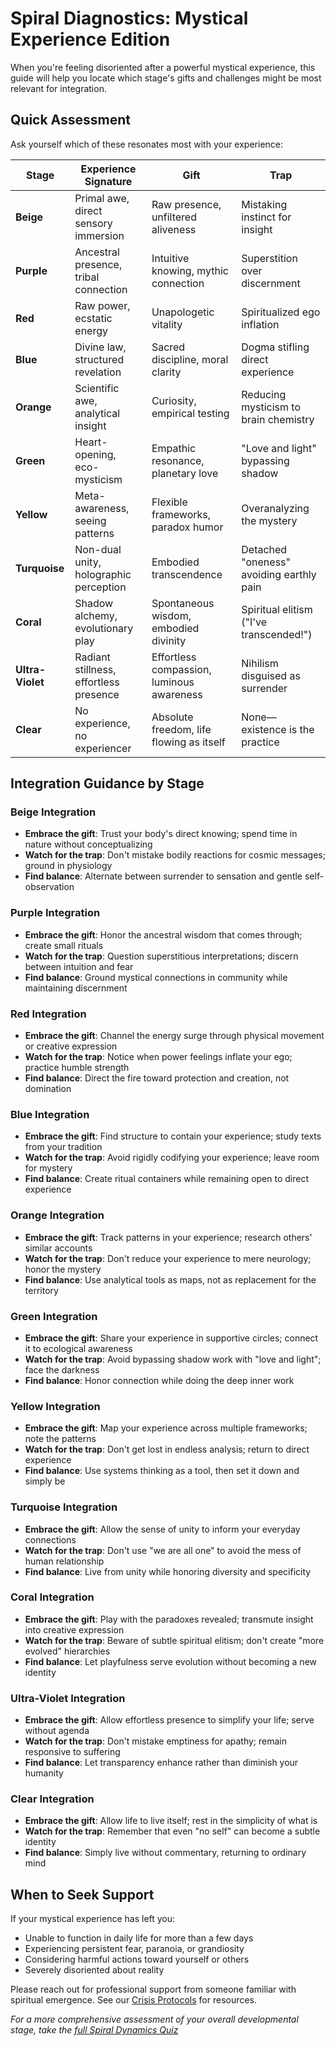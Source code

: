# Spiral Diagnostics: Mystical Experience Edition

When you're feeling disoriented after a powerful mystical experience, this guide will help you locate which stage's gifts and challenges might be most relevant for integration.

## Quick Assessment

Ask yourself which of these resonates most with your experience:

| Stage | Experience Signature | Gift | Trap |
|-------|---------------------|------|------|
| **Beige** | Primal awe, direct sensory immersion | Raw presence, unfiltered aliveness | Mistaking instinct for insight |
| **Purple** | Ancestral presence, tribal connection | Intuitive knowing, mythic connection | Superstition over discernment |
| **Red** | Raw power, ecstatic energy | Unapologetic vitality | Spiritualized ego inflation |
| **Blue** | Divine law, structured revelation | Sacred discipline, moral clarity | Dogma stifling direct experience |
| **Orange** | Scientific awe, analytical insight | Curiosity, empirical testing | Reducing mysticism to brain chemistry |
| **Green** | Heart-opening, eco-mysticism | Empathic resonance, planetary love | "Love and light" bypassing shadow |
| **Yellow** | Meta-awareness, seeing patterns | Flexible frameworks, paradox humor | Overanalyzing the mystery |
| **Turquoise** | Non-dual unity, holographic perception | Embodied transcendence | Detached "oneness" avoiding earthly pain |
| **Coral** | Shadow alchemy, evolutionary play | Spontaneous wisdom, embodied divinity | Spiritual elitism ("I've transcended!") |
| **Ultra-Violet** | Radiant stillness, effortless presence | Effortless compassion, luminous awareness | Nihilism disguised as surrender |
| **Clear** | No experience, no experiencer | Absolute freedom, life flowing as itself | None—existence is the practice |

## Integration Guidance by Stage

### Beige Integration
- **Embrace the gift**: Trust your body's direct knowing; spend time in nature without conceptualizing
- **Watch for the trap**: Don't mistake bodily reactions for cosmic messages; ground in physiology
- **Find balance**: Alternate between surrender to sensation and gentle self-observation

### Purple Integration
- **Embrace the gift**: Honor the ancestral wisdom that comes through; create small rituals
- **Watch for the trap**: Question superstitious interpretations; discern between intuition and fear
- **Find balance**: Ground mystical connections in community while maintaining discernment

### Red Integration
- **Embrace the gift**: Channel the energy surge through physical movement or creative expression
- **Watch for the trap**: Notice when power feelings inflate your ego; practice humble strength
- **Find balance**: Direct the fire toward protection and creation, not domination

### Blue Integration
- **Embrace the gift**: Find structure to contain your experience; study texts from your tradition
- **Watch for the trap**: Avoid rigidly codifying your experience; leave room for mystery
- **Find balance**: Create ritual containers while remaining open to direct experience

### Orange Integration
- **Embrace the gift**: Track patterns in your experience; research others' similar accounts
- **Watch for the trap**: Don't reduce your experience to mere neurology; honor the mystery
- **Find balance**: Use analytical tools as maps, not as replacement for the territory

### Green Integration
- **Embrace the gift**: Share your experience in supportive circles; connect it to ecological awareness
- **Watch for the trap**: Avoid bypassing shadow work with "love and light"; face the darkness
- **Find balance**: Honor connection while doing the deep inner work

### Yellow Integration
- **Embrace the gift**: Map your experience across multiple frameworks; note the patterns
- **Watch for the trap**: Don't get lost in endless analysis; return to direct experience
- **Find balance**: Use systems thinking as a tool, then set it down and simply be

### Turquoise Integration
- **Embrace the gift**: Allow the sense of unity to inform your everyday connections
- **Watch for the trap**: Don't use "we are all one" to avoid the mess of human relationship
- **Find balance**: Live from unity while honoring diversity and specificity

### Coral Integration
- **Embrace the gift**: Play with the paradoxes revealed; transmute insight into creative expression
- **Watch for the trap**: Beware of subtle spiritual elitism; don't create "more evolved" hierarchies
- **Find balance**: Let playfulness serve evolution without becoming a new identity

### Ultra-Violet Integration
- **Embrace the gift**: Allow effortless presence to simplify your life; serve without agenda
- **Watch for the trap**: Don't mistake emptiness for apathy; remain responsive to suffering
- **Find balance**: Let transparency enhance rather than diminish your humanity

### Clear Integration
- **Embrace the gift**: Allow life to live itself; rest in the simplicity of what is
- **Watch for the trap**: Remember that even "no self" can become a subtle identity
- **Find balance**: Simply live without commentary, returning to ordinary mind

## When to Seek Support

If your mystical experience has left you:
- Unable to function in daily life for more than a few days
- Experiencing persistent fear, paranoia, or grandiosity
- Considering harmful actions toward yourself or others
- Severely disoriented about reality

Please reach out for professional support from someone familiar with spiritual emergence. See our [Crisis Protocols](/guide-spiritual/crisis-protocols.md) for resources.

*For a more comprehensive assessment of your overall developmental stage, take the [full Spiral Dynamics Quiz](https://spiralize.org/quiz)*
